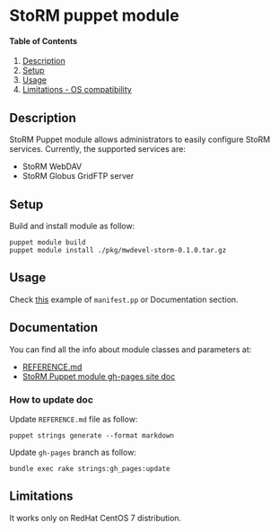 # StoRM puppet module

#### Table of Contents

1. [Description](#description)
1. [Setup](#setup)
1. [Usage](#usage)
1. [Limitations - OS compatibility](#limitations)

## Description

StoRM Puppet module allows administrators to easily configure StoRM services.
Currently, the supported services are:

- StoRM WebDAV
- StoRM Globus GridFTP server

## Setup

Build and install module as follow:

```
puppet module build
puppet module install ./pkg/mwdevel-storm-0.1.0.tar.gz
```

## Usage

Check [this](https://github.com/enricovianello/storm-puppet-module/blob/master/examples/init.pp) example of `manifest.pp` or Documentation section.

## Documentation

You can find all the info about module classes and parameters at:

- [REFERENCE.md](https://github.com/enricovianello/storm-puppet-module/blob/master/REFERENCE.md)
- [StoRM Puppet module gh-pages site doc](https://enricovianello.github.io/storm-puppet-module)

### How to update doc

Update `REFERENCE.md` file as follow:

```
puppet strings generate --format markdown
```

Update `gh-pages` branch as follow:

```
bundle exec rake strings:gh_pages:update
```

## Limitations

It works only on RedHat CentOS 7 distribution.
